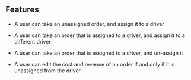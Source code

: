 ## Features

- A user can take an unassigned order, and assign it to a driver

- A user can take an order that is assigned to a driver, and assign it to a different driver 

- A user can take an order that is assigned to a driver, and un-assign it

- A user can edit the cost and revenue of an order if and only if it is unassigned from the driver 
